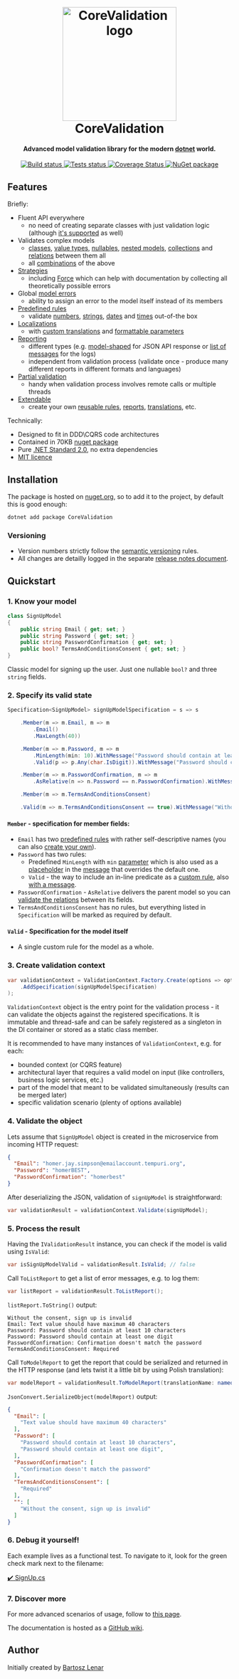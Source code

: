 <h1 align="center">
  <br />
    <img src="logo/CoreValidation-logo.svg" alt="CoreValidation logo" height="256px" width="256px" />
  <br />
  CoreValidation
  <br />
</h1>

<h4 align="center">Advanced model validation library for the modern <a href="https://www.microsoft.com/net" target="_blank">dotnet</a> world.</h4>

<p align="center">
  <a href="https://ci.appveyor.com/project/bartoszlenar/corevalidation/branch/master">
    <img src="https://img.shields.io/appveyor/ci/bartoszlenar/CoreValidation/master.svg?&style=for-the-badge" alt="Build status" />
  </a>
  <a href="https://ci.appveyor.com/project/bartoszlenar/corevalidation/branch/master">
    <img src="https://img.shields.io/appveyor/tests/bartoszlenar/CoreValidation/master.svg?&style=for-the-badge" alt="Tests status" />
  </a>
  <a href="https://coveralls.io/github/bartoszlenar/CoreValidation">
    <img src="https://img.shields.io/coveralls/github/bartoszlenar/CoreValidation/master.svg?&style=for-the-badge" alt="Coverage Status" />
  </a>
  <a href="https://www.nuget.org/packages/CoreValidation">
      <img src="https://img.shields.io/nuget/v/CoreValidation.svg?&style=for-the-badge" alt="NuGet package" />
  </a>
</p>


## Features

Briefly:

* Fluent API everywhere
  * no need of creating separate classes with just validation logic (although [it's supported](https://github.com/bartoszlenar/CoreValidation/wiki) as well)
* Validates complex models
  * [classes](https://github.com/bartoszlenar/CoreValidation/wiki), [value types](https://github.com/bartoszlenar/CoreValidation/wiki), [nullables](https://github.com/bartoszlenar/CoreValidation/wiki), [nested models](https://github.com/bartoszlenar/CoreValidation/wiki), [collections](https://github.com/bartoszlenar/CoreValidation/wiki) and [relations](https://github.com/bartoszlenar/CoreValidation/wiki) between them all
  * all [combinations](https://github.com/bartoszlenar/CoreValidation/wiki) of the above
* [Strategies](https://github.com/bartoszlenar/CoreValidation/wiki)
  * including [Force](https://github.com/bartoszlenar/CoreValidation/wiki) which can help with documentation by collecting all theoretically possible errors
* Global [model errors](https://github.com/bartoszlenar/CoreValidation/wiki)
  * ability to assign an error to the model itself instead of its members
* [Predefined rules](https://github.com/bartoszlenar/CoreValidation/wiki)
  * validate [numbers](https://github.com/bartoszlenar/CoreValidation/wiki), [strings](https://github.com/bartoszlenar/CoreValidation/wiki), [dates](https://github.com/bartoszlenar/CoreValidation/wiki) and [times](https://github.com/bartoszlenar/CoreValidation/wiki) out-of-the box
* [Localizations](https://github.com/bartoszlenar/CoreValidation/wiki)
  * with [custom translations](https://github.com/bartoszlenar/CoreValidation/wiki) and [formattable parameters](https://github.com/bartoszlenar/CoreValidation/wiki)
* [Reporting](https://github.com/bartoszlenar/CoreValidation/wiki)
  * different types (e.g. [model-shaped](https://github.com/bartoszlenar/CoreValidation/wiki) for JSON API response or [list of messages](https://github.com/bartoszlenar/CoreValidation/wiki) for the logs)
  * independent from validation process (validate once - produce many different reports in different formats and languages)
* [Partial validation](https://github.com/bartoszlenar/CoreValidation/wiki)
  * handy when validation process involves remote calls or multiple threads
* [Extendable](https://github.com/bartoszlenar/CoreValidation/wiki)
  * create your own [reusable rules](https://github.com/bartoszlenar/CoreValidation/wiki), [reports](https://github.com/bartoszlenar/CoreValidation/wiki), [translations](https://github.com/bartoszlenar/CoreValidation/wiki), etc.

Technically:

* Designed to fit in DDD\CQRS code architectures
* Contained in 70KB [nuget package](https://www.nuget.org/packages/CoreValidation)
* Pure [.NET Standard 2.0](https://github.com/dotnet/standard/blob/master/docs/versions/netstandard2.0.md), no extra dependencies
* [MIT licence](https://github.com/bartoszlenar/CoreValidation/blob/master/LICENSE)


## Installation

The package is hosted on [nuget.org](https://www.nuget.org/packages/CoreValidation), so to add it to the project, by default this is good enough:

``` bash
dotnet add package CoreValidation
```

### Versioning

* Version numbers strictly follow the [semantic versioning](https://semver.org/spec/v2.0.0.html) rules.
* All changes are detailly logged in the separate [release notes document](https://github.com/bartoszlenar/CoreValidation/wiki).

## Quickstart

### 1. Know your model

``` csharp
class SignUpModel
{
    public string Email { get; set; }
    public string Password { get; set; }
    public string PasswordConfirmation { get; set; }
    public bool? TermsAndConditionsConsent { get; set; }
}
```

Classic model for signing up the user. Just one nullable `bool?` and three `string` fields.

### 2. Specify its valid state

``` csharp
Specification<SignUpModel> signUpModelSpecification = s => s

    .Member(m => m.Email, m => m
        .Email()
        .MaxLength(40))

    .Member(m => m.Password, m => m
        .MinLength(min: 10).WithMessage("Password should contain at least {min} characters")
        .Valid(p => p.Any(char.IsDigit)).WithMessage("Password should contain at least one digit"))

    .Member(m => m.PasswordConfirmation, m => m
        .AsRelative(n => n.Password == n.PasswordConfirmation).WithMessage("Invalid confirmation"))

    .Member(m => m.TermsAndConditionsConsent)

    .Valid(m => m.TermsAndConditionsConsent == true).WithMessage("Without the consent, sign up is invalid");

```

#### `Member` - specification for member fields:

* `Email` has two [predefined rules](https://github.com/bartoszlenar/CoreValidation/wiki) with rather self-descriptive names (you can also [create your own](https://github.com/bartoszlenar/CoreValidation/wiki)).
* `Password` has two rules:
  * Predefined `MinLength` with `min` [parameter](https://github.com/bartoszlenar/CoreValidation/wiki) which is also used as a [placeholder](https://github.com/bartoszlenar/CoreValidation/wiki) in the [message](https://github.com/bartoszlenar/CoreValidation/wiki) that overrides the default one.
  * `Valid` - the way to include an in-line predicate as a [custom rule](https://github.com/bartoszlenar/CoreValidation/wiki), also [with a message](https://github.com/bartoszlenar/CoreValidation/wiki).
* `PasswordConfirmation` - `AsRelative` delivers the parent model so you can [validate the relations](https://github.com/bartoszlenar/CoreValidation/wiki) between its fields.
* `TermsAndConditionsConsent` has no rules, but everything listed in `Specification` will be marked as required by default.

#### `Valid` - Specification for the model itself

* A single custom rule for the model as a whole.

### 3. Create validation context

``` csharp
var validationContext = ValidationContext.Factory.Create(options => options
    .AddSpecification(signUpModelSpecification)
);
```

`ValidationContext` object is the entry point for the validation process - it can validate the objects against the registered specifications. It is immutable and thread-safe and can be safely registered as a singleton in the DI container or stored as a static class member.

It is recommended to have many instances of `ValidationContext`, e.g. for each:

* bounded context (or CQRS feature)
* architectural layer that requires a valid model on input (like controllers, business logic services, etc.)
* part of the model that meant to be validated simultaneously (results can be merged later)
* specific validation scenario (plenty of options available)

### 4. Validate the object

Lets assume that `SignUpModel` object is created in the microservice from incoming HTTP request:

``` json
{
  "Email": "homer.jay.simpson@emailaccount.tempuri.org",
  "Password": "homerBEST",
  "PasswordConfirmation": "homerbest"
}
```

After deserializing the JSON, validation of `signUpModel` is straightforward:

``` csharp
var validationResult = validationContext.Validate(signUpModel);
```

### 5. Process the result

Having the `IValidationResult` instance, you can check if the model is valid using `IsValid`:

``` csharp
var isSignUpModelValid = validationResult.IsValid; // false
```

Call `ToListReport` to get a list of error messages, e.g. to log them:

``` csharp
var listReport = validationResult.ToListReport();
```

`listReport.ToString()` output:

```
Without the consent, sign up is invalid
Email: Text value should have maximum 40 characters
Password: Password should contain at least 10 characters
Password: Password should contain at least one digit
PasswordConfirmation: Confirmation doesn't match the password
TermsAndConditionsConsent: Required
```

Call `ToModelReport` to get the report that could be serialized and returned in the HTTP response (and lets twist it a little bit by using Polish translation):

``` csharp
var modelReport = validationResult.ToModelReport(translationName: nameof(Phrases.Polish));
```

`JsonConvert.SerializeObject(modelReport)` output:

``` json
{
  "Email": [
    "Text value should have maximum 40 characters"
  ],
  "Password": [
    "Password should contain at least 10 characters",
    "Password should contain at least one digit",
  ],
  "PasswordConfirmation": [
    "Confirmation doesn't match the password"
  ],
  "TermsAndConditionsConsent": [
    "Required"
  ],
  "": [
    "Without the consent, sign up is invalid"
  ]
}
```


### 6. Debug it yourself!

Each example lives as a functional test. To navigate to it, look for the green check mark next to the filename:

[:heavy_check_mark: SignUp.cs](test/CoreValidation.FunctionalTests/QuickStart/SignUp.cs)

### 7. Discover more

For more advanced scenarios of usage, follow to [this page](https://github.com/bartoszlenar/CoreValidation/wiki).

The documentation is hosted as a [GitHub wiki](https://github.com/bartoszlenar/CoreValidation/wiki).

## Author

Initially created by [Bartosz Lenar](http://bartoszlenar.net/)